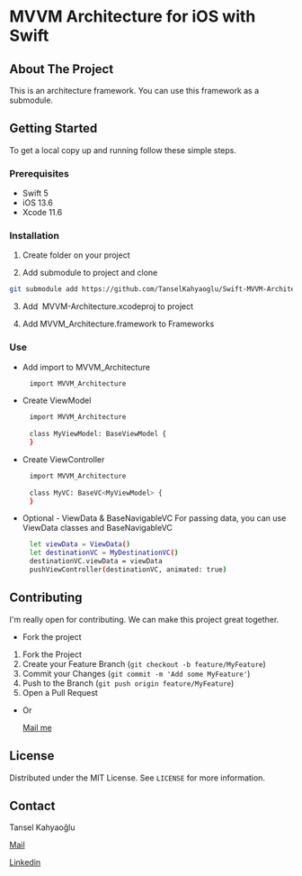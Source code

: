 # MVVM Architecture for iOS with Swift

## About The Project

This is an architecture framework. You can use this framework as a submodule.


## Getting Started

To get a local copy up and running follow these simple steps.

### Prerequisites

- Swift 5
- iOS 13.6
- Xcode 11.6

### Installation

1. Create folder on your project

2. Add submodule to project and clone

```sh
git submodule add https://github.com/TanselKahyaoglu/Swift-MVVM-Architecture/
```

3. Add  MVVM-Architecture.xcodeproj to project

4. Add MVVM_Architecture.framework to Frameworks

### Use

- Add import to MVVM_Architecture
```sh
     import MVVM_Architecture
```
- Create ViewModel
```sh
     import MVVM_Architecture
     
     class MyViewModel: BaseViewModel {
     }
```

- Create ViewController
```sh
     import MVVM_Architecture
     
     class MyVC: BaseVC<MyViewModel> {
     }
```
- Optional - ViewData & BaseNavigableVC
For passing data, you can use ViewData classes and BaseNavigableVC
```sh
     let viewData = ViewData()
     let destinationVC = MyDestinationVC()
     destinationVC.viewData = viewData
     pushViewController(destinationVC, animated: true)
```

<!-- CONTRIBUTING -->
## Contributing

I'm really open for contributing. We can make this project great together. 

 - Fork the project

1. Fork the Project
2. Create your Feature Branch (`git checkout -b feature/MyFeature`)
3. Commit your Changes (`git commit -m 'Add some MyFeature'`)
4. Push to the Branch (`git push origin feature/MyFeature`)
5. Open a Pull Request

  - Or <p><a href="mailto:tansel.kahyaoglu@gmail.com">Mail me</a></p>

<!-- LICENSE -->
## License

Distributed under the MIT License. See `LICENSE` for more information.

<!-- CONTACT -->
## Contact

Tansel Kahyaoğlu
<p><a href="mailto:tansel.kahyaoglu@gmail.com">Mail</a></p>
<p><a href="https://linkedin.com/in/tanselkahyaoglu">Linkedin</a></p>

